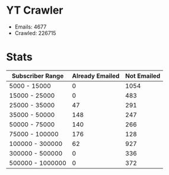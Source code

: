 # YT Crawler
- Emails: 4677
- Crawled: 226715

# Stats
| Subscriber Range  | Already Emailed | Not Emailed |
|-------|-------|-------|
| 5000 - 15000 | 0 | 1054 |
| 15000 - 25000 | 0 | 483 |
| 25000 - 35000 | 47 | 291 |
| 35000 - 50000 | 148 | 247 |
| 50000 - 75000 | 140 | 266 |
| 75000 - 100000 | 176 | 128 |
| 100000 - 300000 | 62 | 927 |
| 300000 - 500000 | 0 | 336 |
| 500000 - 1000000 | 0 | 372 |
